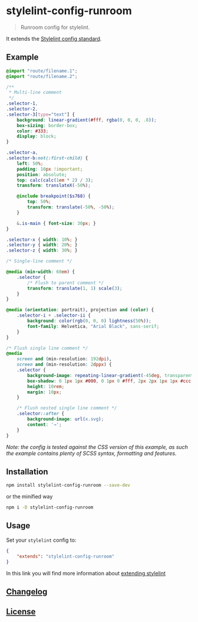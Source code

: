 # stylelint-config-runroom

> Runroom config for stylelint.

It extends the [Stylelint config standard](https://github.com/stylelint/stylelint-config-standard).

## Example

```scss
@import "route/filename.1";
@import "route/filename.2";

/**
 * Multi-line comment
 */
.selector-1,
.selector-2,
.selector-3[type="text"] {
    background: linear-gradient(#fff, rgba(0, 0, 0, .8));
    box-sizing: border-box;
    color: #333;
    display: block;
}

.selector-a,
.selector-b:not(:first-child) {
    left: 50%;
    padding: 10px !important;
    position: absolute;
    top: calc(calc(1em * 2) / 3);
    transform: translateX(-50%);

    @include breakpoint($s768) {
        top: 50%;
        transform: translate(-50%, -50%);
    }

    &.is-main { font-size: 30px; }
}

.selector-x { width: 10%; }
.selector-y { width: 20%; }
.selector-z { width: 30%; }

/* Single-line comment */

@media (min-width: 60em) {
    .selector {
        /* Flush to parent comment */
        transform: translate(1, 1) scale(3);
    }
}

@media (orientation: portrait), projection and (color) {
    .selector-i + .selector-ii {
        background: color(rgb(0, 0, 0) lightness(50%));
        font-family: Helvetica, "Arial Black", sans-serif;
    }
}

/* Flush single line comment */
@media
    screen and (min-resolution: 192dpi),
    screen and (min-resolution: 2dppx) {
    .selector {
        background-image: repeating-linear-gradient(-45deg, transparent, #fff 25px, rgba(255, 255, 255, 1) 50px);
        box-shadow: 0 1px 1px #000, 0 1px 0 #fff, 2px 2px 1px 1px #ccc inset;
        height: 10rem;
        margin: 10px;
    }

    /* Flush nested single line comment */
    .selector::after {
        background-image: url(x.svg);
        content: '→';
    }
}
```

*Note: the config is tested against the CSS version of this example, as such the example contains plenty of SCSS syntax, formatting and features.*

## Installation

```bash
npm install stylelint-config-runroom --save-dev
```

or the minified way

```bash
npm i -D stylelint-config-runroom
```

## Usage

Set your `stylelint` config to:

```json
{
    "extends": "stylelint-config-runroom"
}

```

In this link you will find more information about [extending stylelint](http://stylelint.io/user-guide/configuration/#extends)

## [Changelog](CHANGELOG.md)

## [License](LICENSE)
